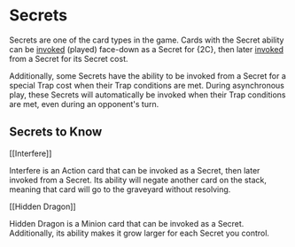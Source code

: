 # Secrets

Secrets are one of the card types in the game. Cards with the Secret ability can be [invoked](./glossary.md#invoke) (played) face-down as a Secret for {2C}, then later [invoked](./glossary.md#invoke) from a Secret for its Secret cost.

Additionally, some Secrets have the ability to be invoked from a Secret for a special Trap cost when their Trap conditions are met. During asynchronous play, these Secrets will automatically be invoked when their Trap conditions are met, even during an opponent's turn.

[//]: # 'Is trap the correct terminology?'

## Secrets to Know

[[Interfere]]

Interfere is an Action card that can be invoked as a Secret, then later invoked from a Secret. Its ability will negate another card on the stack, meaning that card will go to the graveyard without resolving.

[//]: # 'graveyard mentioned here and a couple other places, but does not explain zones'

[[Hidden Dragon]]

Hidden Dragon is a Minion card that can be invoked as a Secret. Additionally, its ability makes it grow larger for each Secret you control.

[//]: # 'if casted with secret, is it already on battlefield and can attack same turn? or secrets are invoked not on battlefield?'

